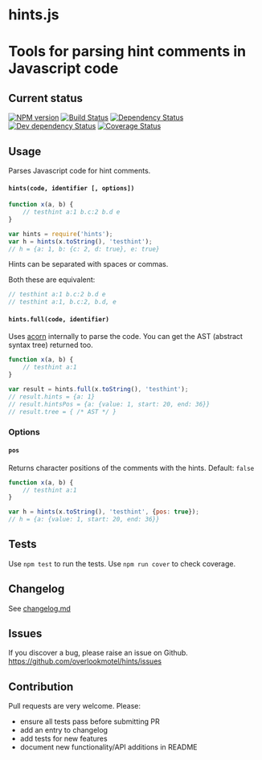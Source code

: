 # hints.js

# Tools for parsing hint comments in Javascript code

## Current status

[![NPM version](https://img.shields.io/npm/v/hints.svg)](https://www.npmjs.com/package/hints)
[![Build Status](https://img.shields.io/travis/overlookmotel/hints/master.svg)](http://travis-ci.org/overlookmotel/hints)
[![Dependency Status](https://img.shields.io/david/overlookmotel/hints.svg)](https://david-dm.org/overlookmotel/hints)
[![Dev dependency Status](https://img.shields.io/david/dev/overlookmotel/hints.svg)](https://david-dm.org/overlookmotel/hints)
[![Coverage Status](https://img.shields.io/coveralls/overlookmotel/hints/master.svg)](https://coveralls.io/r/overlookmotel/hints)

## Usage

Parses Javascript code for hint comments.

#### `hints(code, identifier [, options])`

```js
function x(a, b) {
    // testhint a:1 b.c:2 b.d e
}

var hints = require('hints');
var h = hints(x.toString(), 'testhint');
// h = {a: 1, b: {c: 2, d: true}, e: true}
```

Hints can be separated with spaces or commas.

Both these are equivalent:

```js
// testhint a:1 b.c:2 b.d e
// testhint a:1, b.c:2, b.d, e
```

#### `hints.full(code, identifier)`

Uses [acorn](https://www.npmjs.com/package/acorn) internally to parse the code. You can get the AST (abstract syntax tree) returned too.

```js
function x(a, b) {
    // testhint a:1
}

var result = hints.full(x.toString(), 'testhint');
// result.hints = {a: 1}
// result.hintsPos = {a: {value: 1, start: 20, end: 36}}
// result.tree = { /* AST */ }
```

### Options

#### `pos`

Returns character positions of the comments with the hints.
Default: `false`

```js
function x(a, b) {
    // testhint a:1
}

var h = hints(x.toString(), 'testhint', {pos: true});
// h = {a: {value: 1, start: 20, end: 36}}
```

## Tests

Use `npm test` to run the tests. Use `npm run cover` to check coverage.

## Changelog

See [changelog.md](https://github.com/overlookmotel/hints/blob/master/changelog.md)

## Issues

If you discover a bug, please raise an issue on Github. https://github.com/overlookmotel/hints/issues

## Contribution

Pull requests are very welcome. Please:

* ensure all tests pass before submitting PR
* add an entry to changelog
* add tests for new features
* document new functionality/API additions in README
